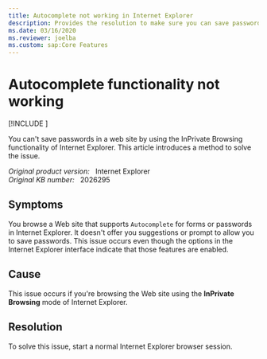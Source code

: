 ```yaml
---
title: Autocomplete not working in Internet Explorer
description: Provides the resolution to make sure you can save passwords in a web site if the Autocomplete feature is enabled in Internet Explorer InPrivate Browsing mode.
ms.date: 03/16/2020
ms.reviewer: joelba
ms.custom: sap:Core Features
---
```

# Autocomplete functionality not working

[!INCLUDE [](../../../includes/browsers-important.md)]

You can't save passwords in a web site by using the InPrivate Browsing functionality of Internet Explorer. This article introduces a method to solve the issue.

_Original product version:_ &nbsp; Internet Explorer  
_Original KB number:_ &nbsp; 2026295

## Symptoms

You browse a Web site that supports `Autocomplete` for forms or passwords in Internet Explorer. It doesn't offer you suggestions or prompt to allow you to save passwords. This issue occurs even though the options in the Internet Explorer interface indicate that those features are enabled.

## Cause

This issue occurs if you're browsing the Web site using the **InPrivate Browsing** mode of Internet Explorer.

## Resolution

To solve this issue, start a normal Internet Explorer browser session.
